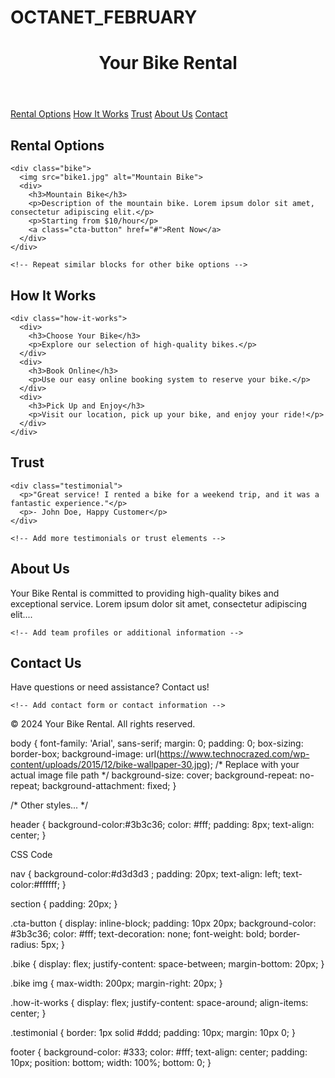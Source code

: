 # OCTANET_FEBRUARY
<!DOCTYPE html>
<html lang="en">
<head>
  <meta charset="UTF-8">
  <meta name="viewport" content="width=device-width, initial-scale=1.0">
  <title>Your Bike Rental</title>
  <link rel="stylesheet" href="styles.css">
</head>
<body>

  <header>
    <h1>Your Bike Rental</h1>
  </header>

  <nav>
    <a href="#rental-options">Rental Options</a>
    <a href="#how-it-works">How It Works</a>
    <a href="#trust">Trust</a>
    <a href="#about-us">About Us</a>
    <a href="#contact">Contact</a>
  </nav>

  <section id="rental-options">
    <h2>Rental Options</h2>

    <div class="bike">
      <img src="bike1.jpg" alt="Mountain Bike">
      <div>
        <h3>Mountain Bike</h3>
        <p>Description of the mountain bike. Lorem ipsum dolor sit amet, consectetur adipiscing elit.</p>
        <p>Starting from $10/hour</p>
        <a class="cta-button" href="#">Rent Now</a>
      </div>
    </div>

    <!-- Repeat similar blocks for other bike options -->

  </section>

  <section id="how-it-works">
    <h2>How It Works</h2>

    <div class="how-it-works">
      <div>
        <h3>Choose Your Bike</h3>
        <p>Explore our selection of high-quality bikes.</p>
      </div>
      <div>
        <h3>Book Online</h3>
        <p>Use our easy online booking system to reserve your bike.</p>
      </div>
      <div>
        <h3>Pick Up and Enjoy</h3>
        <p>Visit our location, pick up your bike, and enjoy your ride!</p>
      </div>
    </div>
  </section>

  <section id="trust">
    <h2>Trust</h2>

    <div class="testimonial">
      <p>"Great service! I rented a bike for a weekend trip, and it was a fantastic experience."</p>
      <p>- John Doe, Happy Customer</p>
    </div>

    <!-- Add more testimonials or trust elements -->

  </section>

  <section id="about-us">
    <h2>About Us</h2>
    <p>Your Bike Rental is committed to providing high-quality bikes and exceptional service. Lorem ipsum dolor sit amet, consectetur adipiscing elit....</p>

    <!-- Add team profiles or additional information -->

  </section>

  <section id="contact">
    <h2>Contact Us</h2>
    <p>Have questions or need assistance? Contact us!</p>

    <!-- Add contact form or contact information -->

  </section>

  <footer>
    <p>&copy; 2024 Your Bike Rental. All rights reserved.</p>
  </footer>

  <script src="script.js"></script>
</body>
</html

body {
  font-family: 'Arial', sans-serif;
  margin: 0;
  padding: 0;
  box-sizing: border-box;
  background-image: url(https://www.technocrazed.com/wp-content/uploads/2015/12/bike-wallpaper-30.jpg); /* Replace with your actual image file path */
  background-size: cover;
  background-repeat: no-repeat;
  background-attachment: fixed;
}

/* Other styles... */


header {
  background-color:#3b3c36; 
  color: #fff;
  padding: 8px;
  text-align: center;
}


CSS Code

nav {
  background-color:#d3d3d3  ;
  padding: 20px;
  text-align: left;
  text-color:#ffffff;
}

section {
  padding: 20px;
}

.cta-button {
  display: inline-block;
  padding: 10px 20px;
  background-color: #3b3c36;
  color: #fff;
  text-decoration: none;
  font-weight: bold;
  border-radius: 5px;
}

.bike {
  display: flex;
  justify-content: space-between;
  margin-bottom: 20px;
}

.bike img {
  max-width: 200px;
  margin-right: 20px;
}

.how-it-works {
  display: flex;
  justify-content: space-around;
  align-items: center;
}

.testimonial {
  border: 1px solid #ddd;
  padding: 10px;
  margin: 10px 0;
}

footer {
  background-color: #333;
  color: #fff;
  text-align: center;
  padding: 10px;
  position: bottom;
  width: 100%;
  bottom: 0;
}
